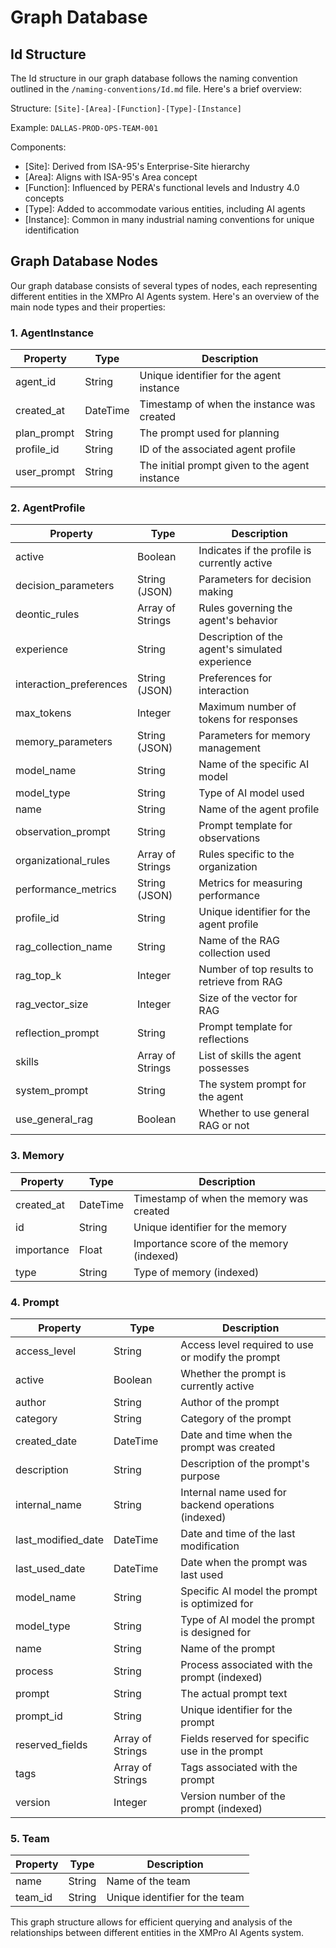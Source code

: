 # Graph Database

## Id Structure

The Id structure in our graph database follows the naming convention outlined in the `/naming-conventions/Id.md` file. Here's a brief overview:

Structure: `[Site]-[Area]-[Function]-[Type]-[Instance]`

Example: `DALLAS-PROD-OPS-TEAM-001`

Components:
- [Site]: Derived from ISA-95's Enterprise-Site hierarchy
- [Area]: Aligns with ISA-95's Area concept
- [Function]: Influenced by PERA's functional levels and Industry 4.0 concepts
- [Type]: Added to accommodate various entities, including AI agents
- [Instance]: Common in many industrial naming conventions for unique identification

## Graph Database Nodes

Our graph database consists of several types of nodes, each representing different entities in the XMPro AI Agents system. Here's an overview of the main node types and their properties:

### 1. AgentInstance

| Property    | Type     | Description                                    |
|-------------|----------|------------------------------------------------|
| agent_id    | String   | Unique identifier for the agent instance       |
| created_at  | DateTime | Timestamp of when the instance was created     |
| plan_prompt | String   | The prompt used for planning                   |
| profile_id  | String   | ID of the associated agent profile             |
| user_prompt | String   | The initial prompt given to the agent instance |

### 2. AgentProfile

| Property                | Type             | Description                                           |
|-------------------------|------------------|-------------------------------------------------------|
| active                  | Boolean          | Indicates if the profile is currently active          |
| decision_parameters     | String (JSON)    | Parameters for decision making                        |
| deontic_rules           | Array of Strings | Rules governing the agent's behavior                  |
| experience              | String           | Description of the agent's simulated experience       |
| interaction_preferences | String (JSON)    | Preferences for interaction                           |
| max_tokens              | Integer          | Maximum number of tokens for responses                |
| memory_parameters       | String (JSON)    | Parameters for memory management                      |
| model_name              | String           | Name of the specific AI model                         |
| model_type              | String           | Type of AI model used                                 |
| name                    | String           | Name of the agent profile                             |
| observation_prompt      | String           | Prompt template for observations                      |
| organizational_rules    | Array of Strings | Rules specific to the organization                    |
| performance_metrics     | String (JSON)    | Metrics for measuring performance                     |
| profile_id              | String           | Unique identifier for the agent profile               |
| rag_collection_name     | String           | Name of the RAG collection used                       |
| rag_top_k               | Integer          | Number of top results to retrieve from RAG            |
| rag_vector_size         | Integer          | Size of the vector for RAG                            |
| reflection_prompt       | String           | Prompt template for reflections                       |
| skills                  | Array of Strings | List of skills the agent possesses                    |
| system_prompt           | String           | The system prompt for the agent                       |
| use_general_rag         | Boolean          | Whether to use general RAG or not                     |

### 3. Memory

| Property   | Type     | Description                                |
|------------|----------|--------------------------------------------|
| created_at | DateTime | Timestamp of when the memory was created   |
| id         | String   | Unique identifier for the memory           |
| importance | Float    | Importance score of the memory (indexed)   |
| type       | String   | Type of memory (indexed)                   |

### 4. Prompt

| Property           | Type             | Description                                           |
|--------------------|------------------|-------------------------------------------------------|
| access_level       | String           | Access level required to use or modify the prompt     |
| active             | Boolean          | Whether the prompt is currently active                |
| author             | String           | Author of the prompt                                  |
| category           | String           | Category of the prompt                                |
| created_date       | DateTime         | Date and time when the prompt was created             |
| description        | String           | Description of the prompt's purpose                   |
| internal_name      | String           | Internal name used for backend operations (indexed)   |
| last_modified_date | DateTime         | Date and time of the last modification                |
| last_used_date     | DateTime         | Date when the prompt was last used                    |
| model_name         | String           | Specific AI model the prompt is optimized for         |
| model_type         | String           | Type of AI model the prompt is designed for           |
| name               | String           | Name of the prompt                                    |
| process            | String           | Process associated with the prompt (indexed)          |
| prompt             | String           | The actual prompt text                                |
| prompt_id          | String           | Unique identifier for the prompt                      |
| reserved_fields    | Array of Strings | Fields reserved for specific use in the prompt        |
| tags               | Array of Strings | Tags associated with the prompt                       |
| version            | Integer          | Version number of the prompt (indexed)                |

### 5. Team

| Property | Type   | Description                    |
|----------|--------|--------------------------------|
| name     | String | Name of the team               |
| team_id  | String | Unique identifier for the team |

This graph structure allows for efficient querying and analysis of the relationships between different entities in the XMPro AI Agents system.